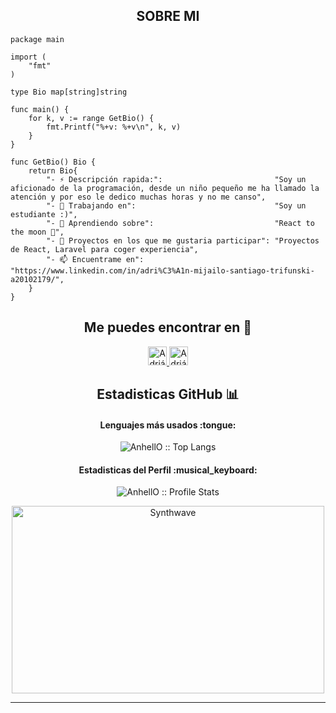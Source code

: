 <h2 align="center">SOBRE MI</h2>

```golang
package main

import (
	"fmt"
)

type Bio map[string]string

func main() {
	for k, v := range GetBio() {
		fmt.Printf("%+v: %+v\n", k, v)
	}
}

func GetBio() Bio {
	return Bio{
		"- ⚡ Descripción rapida:":                         "Soy un aficionado de la programación, desde un niño pequeño me ha llamado la atención y por eso le dedico muchas horas y no me canso",
		"- 🔭 Trabajando en":                               "Soy un estudiante :)",
		"- 🌱 Aprendiendo sobre":                           "React to the moon 🚀",
		"- 👯 Proyectos en los que me gustaria participar": "Proyectos de React, Laravel para coger experiencia",
		"- 📫 Encuentrame en":                              "https://www.linkedin.com/in/adri%C3%A1n-mijailo-santiago-trifunski-a20102179/",
	}
}
```

<h2 align="center">Me puedes encontrar en 👾 </h2>

<p align="center">
  <a href="https://www.getmanfred.com/es/perfil/trifunski">
    <img src="https://www.getmanfred.com/images/logo-manfred.svg" alt="Adrián Mijailo Santiago Trifunski" height="30" width="30">
  </a>
  <a href="https://www.linkedin.com/in/adri%C3%A1n-mijailo-santiago-trifunski-a20102179/">
    <img src="https://www.vectorlogo.zone/logos/linkedin/linkedin-icon.svg" alt="Adrián Mijailo Santiago Trifunski" height="30" width="30">
  </a>
</p>

<h2 align="center">Estadisticas GitHub 📊</h2>

<h4 align="center">Lenguajes más usados :tongue:</h4>

<p align="center"><img src="https://github-readme-stats.vercel.app/api/top-langs/?username=Trifunski&langs_count=10&theme=tokyonight&layout=compact" alt="AnhellO :: Top Langs" /></p>

<h4 align="center">Estadisticas del Perfil :musical_keyboard:</h4>

<p align="center"><img src="https://github-readme-stats.vercel.app/api?username=Trifunski&show_icons=true&theme=synthwave" alt="AnhellO :: Profile Stats" /></p>

<p align="center"><img src="https://static.wixstatic.com/media/97b295_343224e0b87544f6b1e301fabbe07d6e~mv2.gif" alt="Synthwave" height="300" width="500"></p>

                 
---

